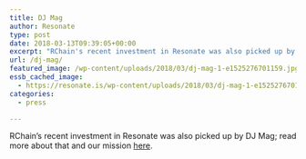 ```yaml
---
title: DJ Mag
author: Resonate
type: post
date: 2018-03-13T09:39:05+00:00
excerpt: "RChain's recent investment in Resonate was also picked up by DJ Mag; read more about that and our mission here."
url: /dj-mag/
featured_image: /wp-content/uploads/2018/03/dj-mag-1-e1525276701159.jpg
essb_cached_image:
  - https://resonate.is/wp-content/uploads/2018/03/dj-mag-1-e1525276701159.jpg
categories:
  - press

---
```

RChain&#8217;s recent investment in Resonate was also picked up by DJ Mag; read more about that and our mission [here][1].

 [1]: https://djmag.com/content/ethical-streaming-platform-resonate-raises-1-million-investment